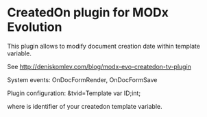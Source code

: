 CreatedOn plugin for MODx Evolution
===================================

This plugin allows to modify document creation date within template variable.

See http://deniskomlev.com/blog/modx-evo-createdon-tv-plugin

System events:
OnDocFormRender, OnDocFormSave

Plugin configuration:
&tvid=Template var ID;int;<template-variable-id>

where <template-variable-id> is identifier of your createdon template variable.